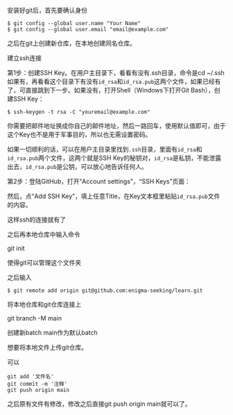 安装好git后，首先要确认身份

```
$ git config --global user.name "Your Name"
$ git config --global user.email "email@example.com"
```



之后在git上创建新仓库，在本地创建同名仓库。

建立ssh连接

第1步：创建SSH Key。在用户主目录下，看看有没有.ssh目录，命令是cd ~/.ssh 如果有，再看看这个目录下有没有`id_rsa`和`id_rsa.pub`这两个文件，如果已经有了，可直接跳到下一步。如果没有，打开Shell（Windows下打开Git Bash），创建SSH Key：

```
$ ssh-keygen -t rsa -C "youremail@example.com"
```

你需要把邮件地址换成你自己的邮件地址，然后一路回车，使用默认值即可，由于这个Key也不是用于军事目的，所以也无需设置密码。

如果一切顺利的话，可以在用户主目录里找到`.ssh`目录，里面有`id_rsa`和`id_rsa.pub`两个文件，这两个就是SSH Key的秘钥对，`id_rsa`是私钥，不能泄露出去，`id_rsa.pub`是公钥，可以放心地告诉任何人。

第2步：登陆GitHub，打开“Account settings”，“SSH Keys”页面：

然后，点“Add SSH Key”，填上任意Title，在Key文本框里粘贴`id_rsa.pub`文件的内容。



这样ssh的连接就有了

之后再本地仓库中输入命令

git init

使得git可以管理这个文件夹

之后输入

```
$ git remote add origin git@github.com:enigma-seeking/learn.git
```

将本地仓库和git仓库连接上

git branch -M main 

创建新batch main作为默认batch

想要将本地文件上传git仓库。

可以

```
git add '文件名'
git commit -m '注释'
git push origin main
```



之后原有文件有修改，修改之后直接git push origin main就可以了。
